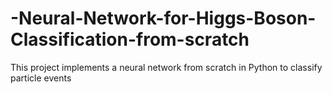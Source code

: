 # -Neural-Network-for-Higgs-Boson-Classification-from-scratch
This project implements a neural network from scratch in Python to classify particle events
